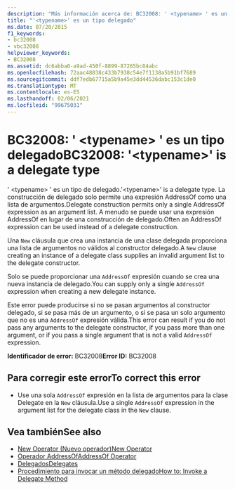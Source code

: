 ```yaml
---
description: "Más información acerca de: BC32008: ' <typename> ' es un tipo delegado"
title: "'<typename>' es un tipo delegado"
ms.date: 07/20/2015
f1_keywords:
- bc32008
- vbc32008
helpviewer_keywords:
- BC32008
ms.assetid: dc6abba0-a9ad-450f-8899-87265bc84abc
ms.openlocfilehash: 72aac48038c433b7938c54e7f1138a5b91bf7689
ms.sourcegitcommit: ddf7edb67715a5b9a45e3dd44536dabc153c1de0
ms.translationtype: MT
ms.contentlocale: es-ES
ms.lasthandoff: 02/06/2021
ms.locfileid: "99675031"
---
```

# <a name="bc32008-typename-is-a-delegate-type"></a><span data-ttu-id="ef747-103">BC32008: ' \<typename> ' es un tipo delegado</span><span class="sxs-lookup"><span data-stu-id="ef747-103">BC32008: '\<typename>' is a delegate type</span></span>

<span data-ttu-id="ef747-104">' \<typename> ' es un tipo de delegado.</span><span class="sxs-lookup"><span data-stu-id="ef747-104">'\<typename>' is a delegate type.</span></span> <span data-ttu-id="ef747-105">La construcción de delegado solo permite una expresión AddressOf como una lista de argumentos.</span><span class="sxs-lookup"><span data-stu-id="ef747-105">Delegate construction permits only a single AddressOf expression as an argument list.</span></span> <span data-ttu-id="ef747-106">A menudo se puede usar una expresión AddressOf en lugar de una construcción de delegado.</span><span class="sxs-lookup"><span data-stu-id="ef747-106">Often an AddressOf expression can be used instead of a delegate construction.</span></span>

 <span data-ttu-id="ef747-107">Una `New` cláusula que crea una instancia de una clase delegada proporciona una lista de argumentos no válidos al constructor delegado.</span><span class="sxs-lookup"><span data-stu-id="ef747-107">A `New` clause creating an instance of a delegate class supplies an invalid argument list to the delegate constructor.</span></span>

 <span data-ttu-id="ef747-108">Solo se puede proporcionar una `AddressOf` expresión cuando se crea una nueva instancia de delegado.</span><span class="sxs-lookup"><span data-stu-id="ef747-108">You can supply only a single `AddressOf` expression when creating a new delegate instance.</span></span>

 <span data-ttu-id="ef747-109">Este error puede producirse si no se pasan argumentos al constructor delegado, si se pasa más de un argumento, o si se pasa un solo argumento que no es una `AddressOf` expresión válida.</span><span class="sxs-lookup"><span data-stu-id="ef747-109">This error can result if you do not pass any arguments to the delegate constructor, if you pass more than one argument, or if you pass a single argument that is not a valid `AddressOf` expression.</span></span>

 <span data-ttu-id="ef747-110">**Identificador de error:** BC32008</span><span class="sxs-lookup"><span data-stu-id="ef747-110">**Error ID:** BC32008</span></span>

## <a name="to-correct-this-error"></a><span data-ttu-id="ef747-111">Para corregir este error</span><span class="sxs-lookup"><span data-stu-id="ef747-111">To correct this error</span></span>

- <span data-ttu-id="ef747-112">Use una sola `AddressOf` expresión en la lista de argumentos para la clase Delegate en la `New` cláusula.</span><span class="sxs-lookup"><span data-stu-id="ef747-112">Use a single `AddressOf` expression in the argument list for the delegate class in the `New` clause.</span></span>

## <a name="see-also"></a><span data-ttu-id="ef747-113">Vea también</span><span class="sxs-lookup"><span data-stu-id="ef747-113">See also</span></span>

- [<span data-ttu-id="ef747-114">New Operator (Nuevo operador)</span><span class="sxs-lookup"><span data-stu-id="ef747-114">New Operator</span></span>](../operators/new-operator.md)
- [<span data-ttu-id="ef747-115">Operador AddressOf</span><span class="sxs-lookup"><span data-stu-id="ef747-115">AddressOf Operator</span></span>](../operators/addressof-operator.md)
- [<span data-ttu-id="ef747-116">Delegados</span><span class="sxs-lookup"><span data-stu-id="ef747-116">Delegates</span></span>](../../programming-guide/language-features/delegates/index.md)
- [<span data-ttu-id="ef747-117">Procedimiento para invocar un método delegado</span><span class="sxs-lookup"><span data-stu-id="ef747-117">How to: Invoke a Delegate Method</span></span>](../../programming-guide/language-features/delegates/how-to-invoke-a-delegate-method.md)
